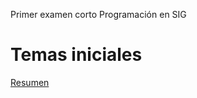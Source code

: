 Primer examen corto Programación en SIG
# Temas iniciales 

[Resumen](https://6f33fa7f78ea46e2aaca-my.sharepoint.com/personal/steven_guillenrivera_ucr_ac_cr/_layouts/15/doc.aspx?sourcedoc={25d768da-52a3-4dfc-9365-340b0878b059}&action=edit)




